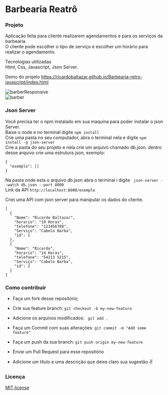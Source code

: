 # Barbearia Reatrô  
  
### Projeto  
Aplicação feita para cliente realizarem agendamentos e para os serviços da barbearia.  
O cliente pode escolher o tipo de serviço e escolher um horário para realizar o agendamento.  
  
Tecnologias utilizadas  
Html, Css, Javascript, Json Server.  
  
Demo do projeto https://ricardobaltazar.github.io/Barbearia-retro-javascript/index.html  
  
![barberResponsive](https://user-images.githubusercontent.com/56805229/86974869-70f57b00-c14d-11ea-80da-311d09c88fd3.gif)  
![barber](https://user-images.githubusercontent.com/56805229/86974901-8074c400-c14d-11ea-981a-3469990fceed.gif)  
  
### Json Server  
Você precisa ter o npm instalado em sua maquina para poder instalar o json Server.  
Baixe o node e no terminal digite ```npm install```  
Crie uma pasta no seu computador, abra o terminal nela e digite ``` npm install -g json-server ```  
Crie a pasta do seu projeto e nela crie um arquivo chamado db.json. dentro desse arquivo crie uma estrutura json, exemplo:  
```
{
  "exemplo": []
}
```  
Na pasta onde esta o arquivo db.json abra o terminal i digite ``` json-server --watch db.json --port 8000```  
Link da API ```http://localhost:8000/exemplo```
  
Criei uma API com json server para manipular os dados do cliente. 
```  
[
  {
    "Nome": "Ricardo Baltazar",
    "horario": "19 Horas",
    "telefone": "123456789",
    "Serviço": "Cabelo Barba",
    "id": 1
  },
  {
    "Nome": "Ricardo",
    "horario": "14 Horas",
    "telefone": "54213 5215",
    "Serviço": "Cabelo Barba",
    "id": 2
  }
]  
```  

### Como contribuir  
  
* Faça um fork desse repositório;  
* Crie sua feature branch: ```git checkout -b my-new-feature```  
* Adicione os arquivos modificados: ``` git add .```  
* Faça um Commit com suas alterações: ```git commit -m "Add some feature"```  
* Faça um push da sua branch: ``` git push origin my-new-feature ```  
* Envie um Pull Request para esse repositório  
  
* Adicione um título e uma descrição que deixe claro sua sugestão :v:  
  
### Licença  
[MIT license](https://github.com/RicardoBaltazar/Barbearia-retro-javascript/blob/master/LICENSE)  
